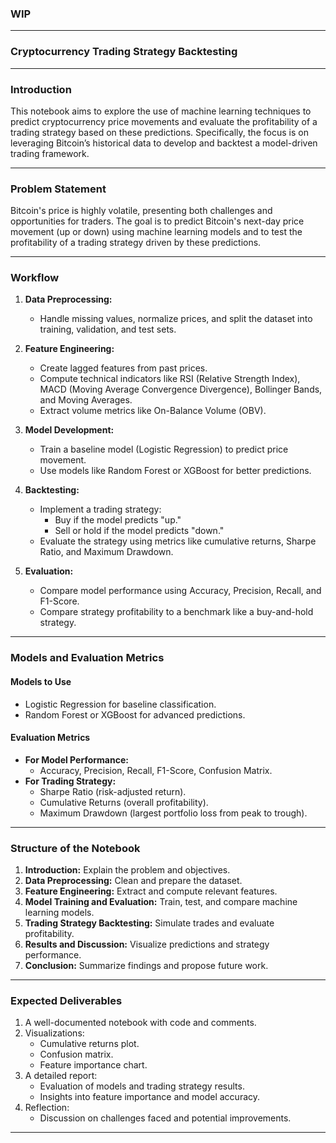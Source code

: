 
### **WIP**

---

### **Cryptocurrency Trading Strategy Backtesting**

---

### **Introduction**
This notebook aims to explore the use of machine learning techniques to predict cryptocurrency price movements and evaluate the profitability of a trading strategy based on these predictions. Specifically, the focus is on leveraging Bitcoin’s historical data to develop and backtest a model-driven trading framework.

---

### **Problem Statement**
Bitcoin's price is highly volatile, presenting both challenges and opportunities for traders. The goal is to predict Bitcoin's next-day price movement (up or down) using machine learning models and to test the profitability of a trading strategy driven by these predictions.

---

### **Workflow**
1. **Data Preprocessing:**
   - Handle missing values, normalize prices, and split the dataset into training, validation, and test sets.

2. **Feature Engineering:**
   - Create lagged features from past prices.
   - Compute technical indicators like RSI (Relative Strength Index), MACD (Moving Average Convergence Divergence), Bollinger Bands, and Moving Averages.
   - Extract volume metrics like On-Balance Volume (OBV).

3. **Model Development:**
   - Train a baseline model (Logistic Regression) to predict price movement.
   - Use models like Random Forest or XGBoost for better predictions.

4. **Backtesting:**
   - Implement a trading strategy:
     - Buy if the model predicts "up."
     - Sell or hold if the model predicts "down."
   - Evaluate the strategy using metrics like cumulative returns, Sharpe Ratio, and Maximum Drawdown.

5. **Evaluation:**
   - Compare model performance using Accuracy, Precision, Recall, and F1-Score.
   - Compare strategy profitability to a benchmark like a buy-and-hold strategy.

---

### **Models and Evaluation Metrics**

#### **Models to Use**
- Logistic Regression for baseline classification.
- Random Forest or XGBoost for advanced predictions.

#### **Evaluation Metrics**
- **For Model Performance:**
  - Accuracy, Precision, Recall, F1-Score, Confusion Matrix.
- **For Trading Strategy:**
  - Sharpe Ratio (risk-adjusted return).
  - Cumulative Returns (overall profitability).
  - Maximum Drawdown (largest portfolio loss from peak to trough).

---

### **Structure of the Notebook**
1. **Introduction:** Explain the problem and objectives.
2. **Data Preprocessing:** Clean and prepare the dataset.
3. **Feature Engineering:** Extract and compute relevant features.
4. **Model Training and Evaluation:** Train, test, and compare machine learning models.
5. **Trading Strategy Backtesting:** Simulate trades and evaluate profitability.
6. **Results and Discussion:** Visualize predictions and strategy performance.
7. **Conclusion:** Summarize findings and propose future work.

---

### **Expected Deliverables**
1. A well-documented notebook with code and comments.
2. Visualizations:
   - Cumulative returns plot.
   - Confusion matrix.
   - Feature importance chart.
3. A detailed report:
   - Evaluation of models and trading strategy results.
   - Insights into feature importance and model accuracy.
4. Reflection:
   - Discussion on challenges faced and potential improvements.

---





